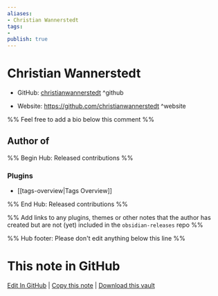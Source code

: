 ```yaml
---
aliases:
- Christian Wannerstedt
tags:
- 
publish: true
---
```


# Christian Wannerstedt

- GitHub: [christianwannerstedt](https://github.com/christianwannerstedt/) ^github
<!-- - Discord: `@` ^discord-->
- Website: <https://github.com/christianwannerstedt> ^website
<!-- - [[Publish sites|Publish site]]: <https://> ^publish-->

%% Feel free to add a bio below this comment %%


## Author of

%% Begin Hub: Released contributions %%
### Plugins
- [[tags-overview|Tags Overview]]

%% End Hub: Released contributions %%

%% Add links to any plugins, themes or other notes that the author has created but are not (yet) included in the `obsidian-releases` repo %%

<!--
### Unlisted plugins
-->

<!--
### Others
-->

<!--
## Sponsor this author
-->

<!-- - [[GitHub sponsors]]: [Sponsor @christianwannerstedt on GitHub Sponsors](https://github.com/sponsors/christianwannerstedt) ^github-sponsor-->
<!-- - [[Buy me a coffee]]: <https://> ^buy-me-a-coffee-->
<!-- - [[PayPal]]: <https://> ^paypal-->
<!-- - [[Patreon]]: <https://> ^patreon-->

<!--
## Follow this author
-->

<!-- - [[YouTube Channels|On YouTube]]: <https://> ^youtube-->
<!-- - Twitter: <https://> ^twitter-->
<!-- - ... -->

%% Hub footer: Please don't edit anything below this line %%

# This note in GitHub

<span class="git-footer">[Edit In GitHub](https://github.dev/obsidian-community/obsidian-hub/blob/main/01%20-%20Community/People/christianwannerstedt.md "git-hub-edit-note") | [Copy this note](https://raw.githubusercontent.com/obsidian-community/obsidian-hub/main/01%20-%20Community/People/christianwannerstedt.md "git-hub-copy-note") | [Download this vault](https://github.com/obsidian-community/obsidian-hub/archive/refs/heads/main.zip "git-hub-download-vault") </span>
